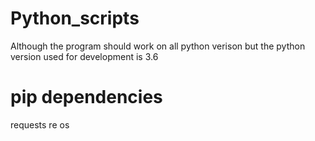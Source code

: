 # Python_scripts

Although the program should work on all python verison but the python version used for development is 3.6
# pip dependencies
  requests
  re
  os



